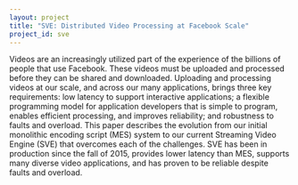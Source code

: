 ```yaml
---
layout: project
title: "SVE: Distributed Video Processing at Facebook Scale"
project_id: sve
---
```


Videos are an increasingly utilized part of the experience of the billions of
people that use Facebook. These videos must be uploaded and processed before
they can be shared and downloaded. Uploading and processing videos at our
scale, and across our many applications, brings three key requirements: low
latency to support interactive applications; a flexible programming model for
application developers that is simple to program, enables efficient processing,
and improves reliability; and robustness to faults and overload. This paper
describes the evolution from our initial monolithic encoding script (MES)
system to our current Streaming Video Engine (SVE) that overcomes each of the
challenges. SVE has been in production since the fall of 2015, provides lower
latency than MES, supports many diverse video applications, and has proven to
be reliable despite faults and overload.
